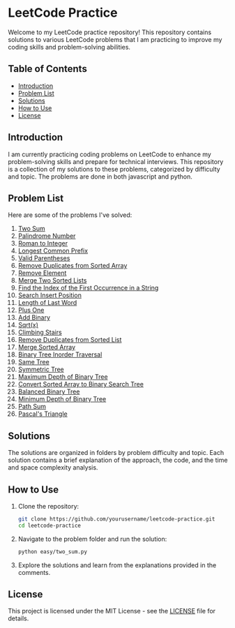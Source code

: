 # LeetCode Practice

Welcome to my LeetCode practice repository! This repository contains solutions to various LeetCode problems that I am practicing to improve my coding skills and problem-solving abilities.

## Table of Contents

- [Introduction](#introduction)
- [Problem List](#problem-list)
- [Solutions](#solutions)
- [How to Use](#how-to-use)
- [License](#license)

## Introduction

I am currently practicing coding problems on LeetCode to enhance my problem-solving skills and prepare for technical interviews. This repository is a collection of my solutions to these problems, categorized by difficulty and topic. The problems are done in both javascript and python.

## Problem List

Here are some of the problems I've solved:

1. [Two Sum](https://leetcode.com/problems/two-sum/)
2. [Palindrome Number](https://leetcode.com/problems/palindrome-number/)
3. [Roman to Integer](https://leetcode.com/problems/roman-to-integer/description/)
4. [Longest Common Prefix](https://leetcode.com/problems/longest-common-prefix/)
5. [Valid Parentheses](https://leetcode.com/problems/valid-parentheses/)
6. [Remove Duplicates from Sorted Array](https://leetcode.com/problems/remove-duplicates-from-sorted-array/description/)
7. [Remove Element](https://leetcode.com/problems/remove-element/description/)
8. [Merge Two Sorted Lists](https://leetcode.com/problems/merge-two-sorted-lists/description/)
9. [Find the Index of the First Occurrence in a String](https://leetcode.com/problems/find-the-index-of-the-first-occurrence-in-a-string/description/)
10. [Search Insert Position](https://leetcode.com/problems/search-insert-position/)
11. [Length of Last Word](https://leetcode.com/problems/length-of-last-word/description/)
12. [Plus One](https://leetcode.com/problems/plus-one/description/)
13. [Add Binary](https://leetcode.com/problems/add-binary/description/)
14. [Sqrt(x)](https://leetcode.com/problems/sqrtx/description/)
15. [Climbing Stairs](https://leetcode.com/problems/climbing-stairs/description/)
16. [Remove Duplicates from Sorted List](https://leetcode.com/problems/remove-duplicates-from-sorted-list/description/)
17. [Merge Sorted Array](https://leetcode.com/problems/merge-sorted-array/description/)
18. [Binary Tree Inorder Traversal](https://leetcode.com/problems/binary-tree-inorder-traversal/description/)
19. [Same Tree](https://leetcode.com/problems/same-tree/description/)
20. [Symmetric Tree](https://leetcode.com/problems/symmetric-tree/description/)
21. [Maximum Depth of Binary Tree](https://leetcode.com/problems/maximum-depth-of-binary-tree/description/)
22. [Convert Sorted Array to Binary Search Tree](https://leetcode.com/problems/convert-sorted-array-to-binary-search-tree/description/)
23. [Balanced Binary Tree](https://leetcode.com/problems/balanced-binary-tree/description/)
24. [Minimum Depth of Binary Tree](https://leetcode.com/problems/minimum-depth-of-binary-tree/description/)
25. [Path Sum](https://leetcode.com/problems/path-sum/description/)
26. [Pascal's Triangle](https://leetcode.com/problems/pascals-triangle/description/)
 

## Solutions

The solutions are organized in folders by problem difficulty and topic. Each solution contains a brief explanation of the approach, the code, and the time and space complexity analysis.

## How to Use

1. Clone the repository:
    ```bash
    git clone https://github.com/yourusername/leetcode-practice.git
    cd leetcode-practice
    ```

2. Navigate to the problem folder and run the solution:
    ```bash
    python easy/two_sum.py
    ```

3. Explore the solutions and learn from the explanations provided in the comments.

## License

This project is licensed under the MIT License - see the [LICENSE](LICENSE) file for details.
